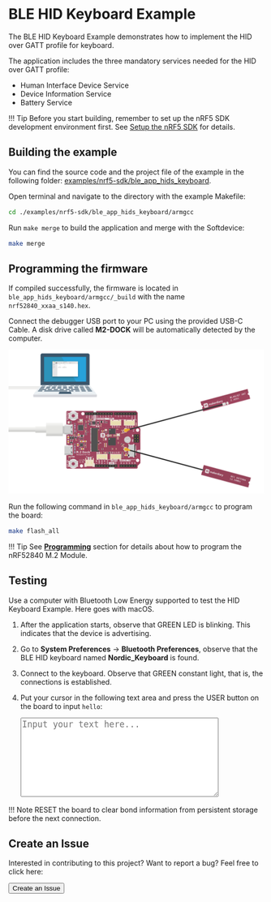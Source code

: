 # BLE HID Keyboard Example

The BLE HID Keyboard Example demonstrates how to implement the HID over GATT profile for keyboard.

The application includes the three mandatory services needed for the HID over GATT profile:

* Human Interface Device Service
* Device Information Service
* Battery Service

!!! Tip
	Before you start building, remember to set up the nRF5 SDK development environment first. See [Setup the nRF5 SDK](../setup.md) for details.

## Building the example

You can find the source code and the project file of the example in the following folder: [examples/nrf5-sdk/ble_app_hids_keyboard](https://github.com/makerdiary/nrf52840-m2-devkit/tree/master/examples/nrf5-sdk/ble_app_hids_keyboard).

Open terminal and navigate to the directory with the example Makefile:

``` sh
cd ./examples/nrf5-sdk/ble_app_hids_keyboard/armgcc
```

Run `make merge` to build the application and merge with the Softdevice:

``` sh
make merge
```

## Programming the firmware

If compiled successfully, the firmware is located in `ble_app_hids_keyboard/armgcc/_build` with the name `nrf52840_xxaa_s140.hex`.

Connect the debugger USB port to your PC using the provided USB-C Cable. A disk drive called **M2-DOCK** will be automatically detected by the computer.

![](../../assets/images/programming-firmware.png)

Run the following command in `ble_app_hids_keyboard/armgcc` to program the board:

``` sh
make flash_all
```

!!! Tip
	See **[Programming](../../programming.md)** section for details about how to program the nRF52840 M.2 Module.

## Testing

Use a computer with Bluetooth Low Energy supported to test the HID Keyboard Example. Here goes with macOS.

1. After the application starts, observe that GREEN LED is blinking. This indicates that the device is advertising.

2. Go to **System Preferences** -> **Bluetooth Preferences**, observe that the BLE HID keyboard named **Nordic_Keyboard** is found.

3. Connect to the keyboard. Observe that GREEN constant light, that is, the connections is established.

4. Put your cursor in the following text area and press the USER button on the board to input `hello`:
	
	<textarea name="textarea" placeholder="Input your text here..." style="width:80%;height:150px;font-size:1.2em;"></textarea>

!!! Note
	RESET the board to clear bond information from persistent storage before the next connection.

## Create an Issue

Interested in contributing to this project? Want to report a bug? Feel free to click here:

<a href="https://github.com/makerdiary/nrf52840-m2-devkit/issues/new?title=nRF5%20SDK-BLE%20HIDS%20Keyboard:%20%3Ctitle%3E"><button data-md-color-primary="red-bud"><i class="fa fa-github"></i> Create an Issue</button></a>

